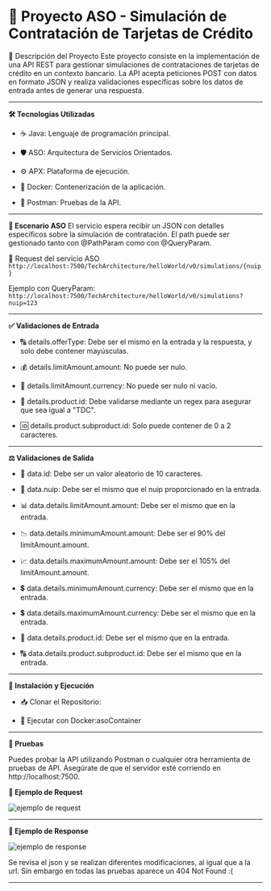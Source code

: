 # 🚀 Proyecto ASO - Simulación de Contratación de Tarjetas de Crédito

📌 Descripción del Proyecto
Este proyecto consiste en la implementación de una API REST para gestionar simulaciones de contrataciones de tarjetas de crédito en un contexto bancario. La API acepta peticiones POST con datos en formato JSON y realiza validaciones específicas sobre los datos de entrada antes de generar una respuesta.

---
**🛠 Tecnologías Utilizadas**
- ☕ Java: Lenguaje de programación principal.

- 🛡 ASO: Arquitectura de Servicios Orientados.

- ⚙️ APX: Plataforma de ejecución.

- 🐳 Docker: Contenerización de la aplicación.

- 🧪 Postman: Pruebas de la API.

---
**📍 Escenario ASO**
El servicio espera recibir un JSON con detalles específicos sobre la simulación de contratación. El path puede ser gestionado tanto con @PathParam como con @QueryParam.

🔗 Request del servicio ASO
    ```http://localhost:7500/TechArchitecture/helloWorld/v0/simulations/{nuip}```
    
Ejemplo con QueryParam:
```http://localhost:7500/TechArchitecture/helloWorld/v0/simulations?nuip=123```

---

**✅ Validaciones de Entrada**

- 🔠 details.offerType: Debe ser el mismo en la entrada y la respuesta, y solo debe contener mayúsculas.

- 💰 details.limitAmount.amount: No puede ser nulo.

- 💱 details.limitAmount.currency: No puede ser nulo ni vacío.

- 🏦 details.product.id: Debe validarse mediante un regex para asegurar que sea igual a "TDC".

- 🆔 details.product.subproduct.id: Solo puede contener de 0 a 2 caracteres.

---
**⚖️ Validaciones de Salida**

- 🔢 data.id: Debe ser un valor aleatorio de 10 caracteres.

- 🔄 data.nuip: Debe ser el mismo que el nuip proporcionado en la entrada.

- 📊 data.details.limitAmount.amount: Debe ser el mismo que en la entrada.

- 📉 data.details.minimumAmount.amount: Debe ser el 90% del limitAmount.amount.

- 📈 data.details.maximumAmount.amount: Debe ser el 105% del limitAmount.amount.

- 💲 data.details.minimumAmount.currency: Debe ser el mismo que en la entrada.

- 💲 data.details.maximumAmount.currency: Debe ser el mismo que en la entrada.

- 🎫 data.details.product.id: Debe ser el mismo que en la entrada.

- 🔠 data.details.product.subproduct.id: Debe ser el mismo que en la entrada.

---

**🚀 Instalación y Ejecución**

- 📥 Clonar el Repositorio:

- 🐳 Ejecutar con Docker:asoContainer

---
**🔬 Pruebas**

Puedes probar la API utilizando Postman o cualquier otra herramienta de pruebas de API. Asegúrate de que el servidor esté corriendo en http://localhost:7500.

**📌 Ejemplo de Request**

![ejemplo de request](https://github.com/Jazmin-25/IslasJazmin_pruebatecAso/blob/main/ejemplo%20de%20request%20ASO.png)

---

**📌 Ejemplo de Response**

![ejemplo de response](https://github.com/Jazmin-25/IslasJazmin_pruebatecAso/blob/main/response%20error%20404.png)

Se revisa el json y se realizan diferentes modificaciones, al igual que a la url. Sin embargo en todas las pruebas aparece un 404 Not Found :(

---
